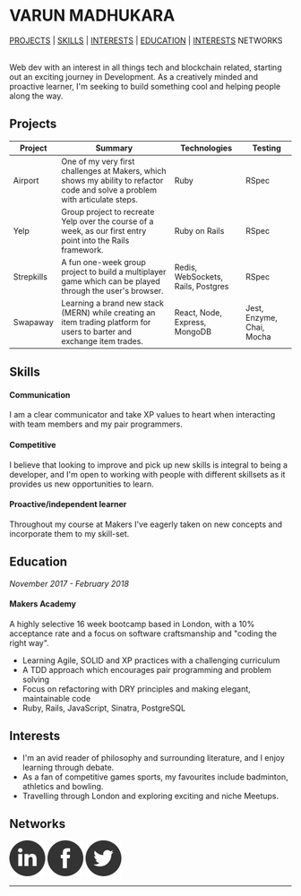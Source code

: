 # VARUN MADHUKARA

<a href="#projects">PROJECTS</a> |
<a href="#skills">SKILLS</a> |
<a href="#skills">INTERESTS</a> |
<a href="#education">EDUCATION</a> |
<a href="#interests">INTERESTS</a>
<a hred="#networks">NETWORKS</a>
<br><br>

Web dev with an interest in all things tech and blockchain related, starting out an exciting journey in Development. As a creatively minded and proactive learner, I'm seeking to build something cool and helping people along the way.

## Projects
| Project | Summary | Technologies | Testing
| ------ | ------ |  ------ |  ------ |
| Airport | One of my very first challenges at Makers, which shows my ability to refactor code and solve a problem with articulate steps. | Ruby | RSpec|
| Yelp | Group project to recreate Yelp over the course of a week, as our first entry point into the Rails framework. | Ruby on Rails | RSpec
| Strepkills | A fun one-week group project to build a multiplayer game which can be played through the user's browser. | Redis, WebSockets, Rails, Postgres | RSpec |
| Swapaway | Learning a brand new stack (MERN) while creating an item trading platform for users to barter and exchange item trades. | React, Node, Express, MongoDB | Jest, Enzyme, Chai, Mocha

## Skills

#### Communication
  I am a clear communicator and take XP values to heart when interacting with team members and my pair programmers.

#### Competitive
  I believe that looking to improve and pick up new skills is integral to being a developer, and I'm open to working with people with different skillsets as it provides us new opportunities to learn.

#### Proactive/independent learner
  Throughout my course at Makers I've eagerly taken on new concepts and incorporate them to my skill-set.

## Education

*November 2017 - February 2018*

#### Makers Academy
A highly selective 16 week bootcamp based in London, with a 10% acceptance rate and a focus on software craftsmanship and "coding the right way".
* Learning Agile, SOLID and XP practices with a challenging curriculum
* A TDD approach which encourages pair programming and problem solving
* Focus on refactoring with DRY principles and making elegant, maintainable code
* Ruby, Rails, JavaScript, Sinatra, PostgreSQL

## Interests
* I'm an avid reader of philosophy and surrounding literature, and I enjoy learning through debate.
* As a fan of competitive games sports, my favourites include badminton, athletics and bowling.
* Travelling through London and exploring exciting and niche Meetups. 

## Networks

[![github](https://raw.githubusercontent.com/VarunCodes/CV/master/icons/if_linked_in_online_social_media_734393.png)][1]
[![github](https://raw.githubusercontent.com/VarunCodes/CV/master/icons/if_online_social_media_facebook_734386.png)][2]
[![github](https://raw.githubusercontent.com/VarunCodes/CV/master/icons/if_twitter_online_social_media_734367.png)][3]
___
[1]: https://www.linkedin.com/in/varun-madhukara-45567b157/
[2]: https://www.facebook.com/varun.madhukara.1
[3]: https://twitter.com/varunhimself
